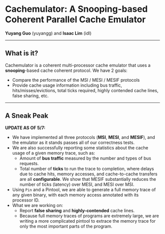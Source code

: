 # Cachemulator: A Snooping-based Coherent Parallel Cache Emulator
**Yuyang Guo** (yuyangg) and **Isaac Lim** (idl)

***
## What is it?

Cachemulator is a coherent multi-processor cache emulator that uses a
**snooping**-based cache coherent protocol. We have 2 goals:

- Compare the performance of the MSI / MESI / MESIF protocols
- Provide cache usage information including bus traffic, hits/misses/evictions,
total ticks required, highly contended cache lines, false sharing, etc.

***
## A Sneak Peak

**UPDATE AS OF 5/7:**

- We have implemented all three protocols (**MSI**, **MESI**, and **MESIF**), and the
emulator as it stands passes all of our correctness tests.
- We are also successfully reporting some statistics about the cache usage of
a given memory trace, such as:
    - Amount of **bus traffic** measured by the number and types of bus requests.
    - Total number of **ticks** to run the trace to completion, where delays due to
    cache hits, memory accesses, and cache-to-cache transfers are all **configurable**.
  We show that MESIF substantially reduces the number of ticks (latency) over
  MESI, and MESI over MSI.
- Using `Pin` and a Pintool, we are able to generate a full memory trace of any
given binary, with each memory access annotated with its processor ID.
- What we are working on:
    - Report **false sharing** and **highly-contended** cache lines.
    - Because full memory traces of programs are extremely large, we are writing
      a more complicated pintool to extrace the memory trace for
      only the most important parts of the program.